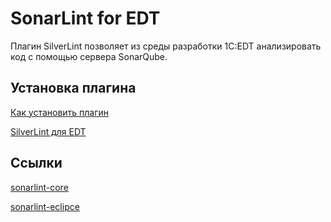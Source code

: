 # SonarLint for EDT

Плагин SilverLint позволяет из среды разработки 1С:EDT анализировать код с помощью сервера SonarQube.

## Установка плагина

[Как установить плагин](docs/how-to-install.md)

[SilverLint для EDT](https://docs.checkbsl.org/content/23_SilverLint%D0%94%D0%BB%D1%8FEDT/)

## Ссылки

[sonarlint-core](https://github.com/SonarSource/sonarlint-core)

[sonarlint-eclipce](https://github.com/SonarSource/sonarlint-eclipse)
